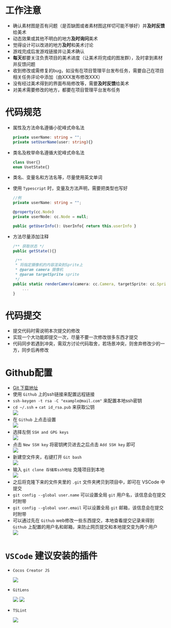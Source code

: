 # 工作注意  
* 确认素材图是否有问题（是否缺图或者素材图这样切可能不够好）并**及时反馈**给美术  
* 动态效果或其他不明白的地方**及时询问**美术  
* 觉得设计可以改进的地方**及时**和美术讨论  
* 游戏完成后发游戏链接并让美术确认  
* **每天**都要关注负责项目的美术进度（让美术将完成的图发群），及时拿到素材并反馈问题  
* 收到修改或需修复的bug，如没有在项目管理平台发布任务，需要自己在项目相关任务评论中添加（由XXX发布修改XXX）  
* 没有经过美术得到的界面布局修改等，需要**及时反馈**给美术  
* 对美术需要修改的地方，都要在项目管理平台发布任务  

# 代码规范

* 属性及方法命名遵循小驼峰式命名法
    ```typescript
    private userName: string = "";
    private setUserName(user: string){}
    ```
* 类名及枚举命名遵循大驼峰式命名法
    ```typescript
    class User{}
    enum UsetState{}
    ```
* 类名、变量名和方法名等，尽量使用英文单词
* 使用 `Typescript` 时，变量及方法声明，需要把类型也写好
 
    ```typescript
    //例
    private userName: string = "";

    @property(cc.Node)
    private userNode: cc.Node = null;

    public getUserInfo(): UserInfo{ return this.userInfo }
    ```
* 方法尽量添加注释
    ```typescript
    /** 获取状态 */
    public getState(){}
    
     /**
     * 将指定摄像机的内容渲染到Sprite上
     * @param camera 摄像机
     * @param targetSprite sprite
     */
    public static renderCamera(camera: cc.Camera, targetSprite: cc.Sprite) {
        ...
    }
    ```

# 代码提交
* 提交代码时需说明本次提交的修改
* 实现一个大功能即提交一次，尽量不要一次修改很多东西才提交
* 代码同步若遇到冲突，需双方讨论代码取舍，若场景冲突，则舍弃修改少的一方，同步后再修改

# Github配置
* [Git 下载地址]([./exe/Git-2.29.2.3-64-bit.exe](https://git-scm.com/downloads))
* 使用 `Github` 上的ssh链接来配置远程链接
* `ssh-keygen -t rsa -C "example@mail.com"` 来配置本地ssh密钥
* `cd ~/.ssh` + `cat id_rsa.pub` 来获取公钥  
  ![](./image/github1.png)
* 在 `Github` 上点击设置  
  ![](./image/github2.png)
* 选择左侧 `SSH and GPG keys`  
  ![](./image/github3.png)
* 点击 `New SSH key` 将密钥拷贝进去之后点击 `Add SSH key` 即可  
  ![](./image/github4.png)
* 新建空文件夹，右键打开 `Git bash`  
  ![](./image/git1.png)
* 输入 `git clone 存储库ssh地址` 克隆项目到本地  
  ![](./image/git2.png)
* 之后将克隆下来的文件夹里的 `.git` 文件夹拷贝到项目中，即可在 VSCode 中提交
* `git config --global user.name` 可以设置全局 `git` 用户名，该信息会在提交时附带  
* `git config --global user.email` 可以设置全局 `git` 邮箱，该信息会在提交时附带  
* 可以通过先在 `Github` web修改一些东西提交，本地查看提交记录来得到 `Github` 上配置的用户名和邮箱，来防止网页提交和本地提交变为两个用户  
    ![](./image/tip1.png)

# `VSCode` 建议安装的插件 
* `Cocos Creator JS` 
  
    ![](./image/tip2.png)

* `GitLens`  

    ![](./image/tip3.png)
    ![](./image/tip4.png)
    
* `TSLint`
    
    ![](./image/tip5.png)
